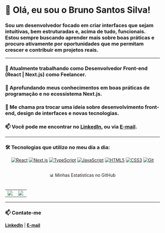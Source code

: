 # 👋 Olá, eu sou o Bruno Santos Silva!

### Sou um desenvolvedor focado em criar interfaces que sejam intuitivas, bem estruturadas e, acima de tudo, funcionais. Estou sempre buscando aprender mais sobre boas práticas e procuro ativamente por oportunidades que me permitam crescer e contribuir em projetos reais.

---
### 🔭 Atualmente trabalhando como **Desenvolvedor Front-end (React | Next.js) como Feelancer.**



### 🌱 Aprofundando meus conhecimentos em **boas práticas de programação e no ecossistema Next.js**.



### 💬 Me chama pra trocar uma ideia sobre **desenvolvimento front-end, design de interfaces e novas tecnologias**.



### 📫 Você pode me encontrar no **[LinkedIn](https://www.linkedin.com/in/bruno-santos-silva-8091b6378)**, ou via **[E-mail](mailto:jkbrunowk@gmail.com)**.

---

### 🛠️ Tecnologias que utilizo no meu dia a dia:


<p align="center">
  <a href="https://reactjs.org/" target="_blank" rel="noreferrer"> <img src="https://img.shields.io/badge/React-61DAFB?style=for-the-badge&logo=react&logoColor=black" alt="React"></a>
  <a href="https://nextjs.org/" target="_blank" rel="noreferrer"> <img src="https://img.shields.io/badge/Next.js-000000?style=for-the-badge&logo=nextdotjs&logoColor=white" alt="Next.js"></a>
  <a href="https://www.typescriptlang.org/" target="_blank" rel="noreferrer"> <img src="https://img.shields.io/badge/TypeScript-3178C6?style=for-the-badge&logo=typescript&logoColor=white" alt="TypeScript"></a>
  <a href="https://developer.mozilla.org/en-US/docs/Web/JavaScript" target="_blank" rel="noreferrer"> <img src="https://img.shields.io/badge/JavaScript-F7DF1E?style=for-the-badge&logo=javascript&logoColor=black" alt="JavaScript"></a>
  <a href="https://developer.mozilla.org/pt-BR/docs/Web/HTML/HTML5" target="_blank" rel="noreferrer"> <img src="https://img.shields.io/badge/HTML5-E34F26?style=for-the-badge&logo=html5&logoColor=white" alt="HTML5"></a>
  <a href="https://developer.mozilla.org/pt-BR/docs/Web/CSS" target="_blank" rel="noreferrer"> <img src="https://img.shields.io/badge/CSS3-1572B6?style=for-the-badge&logo=css3&logoColor=white" alt="CSS3"></a>
  <a href="https://git-scm.com/" target="_blank" rel="noreferrer"> <img src="https://img.shields.io/badge/Git-F05032?style=for-the-badge&logo=git&logoColor=white" alt="Git"></a>
</p>

<br>
<div align="center">
 📊 Minhas Estatísticas no GitHub
</div>
 <br>
 
<table>
  <tr>
    <td><img align="left" src="https://github-readme-stats.vercel.app/api?username=bruno-kirashy&show_icons=true&theme=dracula&hide_border=true" /></td>
    <td><img align="left" src="https://github-readme-stats.vercel.app/api/top-langs/?username=bruno-kirashy&layout=compact&theme=dracula&hide_border=true" /></td>
  </tr>
</table>

---

### 📫 Contate-me

**[LinkedIn](https://www.linkedin.com/in/bruno-santos-silva-8091b6378)** | **[E-mail](mailto:jkbrunowk@gmail.com)**



